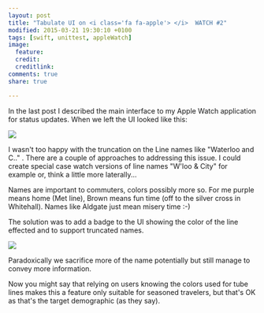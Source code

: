 ```yaml
---
layout: post
title: "Tabulate UI on <i class='fa fa-apple'> </i>  WATCH #2"
modified: 2015-03-21 19:30:10 +0100
tags: [swift, unittest, appleWatch]
image:
  feature: 
  credit: 
  creditlink: 
comments: true
share: true

---
```



In the last post I described the main interface to my Apple Watch application for status updates. When we left the UI looked like this:

<img class="dosShot screenShot centeredImg"  src="../../images/2015-03-01-tululate-apple-watch-implementation-1/ss03.png"  />

I wasn't too happy with the truncation on the Line names like "Waterloo and C.." . There are a couple of approaches to addressing this issue. I could create special case watch versions of line names "W'loo & City" for example or, think a little more laterally...

Names are important to commuters, colors possibly more so. For me purple means home (Met line), Brown means fun time (off to the silver cross in Whitehall). Names like Aldgate just mean misery time :-)

The solution was to add a badge to the UI showing the color of the line effected and to support truncated names.

<img class="dosShot screenShot centeredImg"  src="../../images/2015-03-01-tululate-apple-watch-implementation-1/ss07.png"  />


Paradoxically we sacrifice more of the name potentially but still manage to convey more information.

Now you might say that relying on users knowing the colors used for tube lines makes this a feature only suitable for seasoned travelers, but that's OK as that's the target demographic (as they say).




